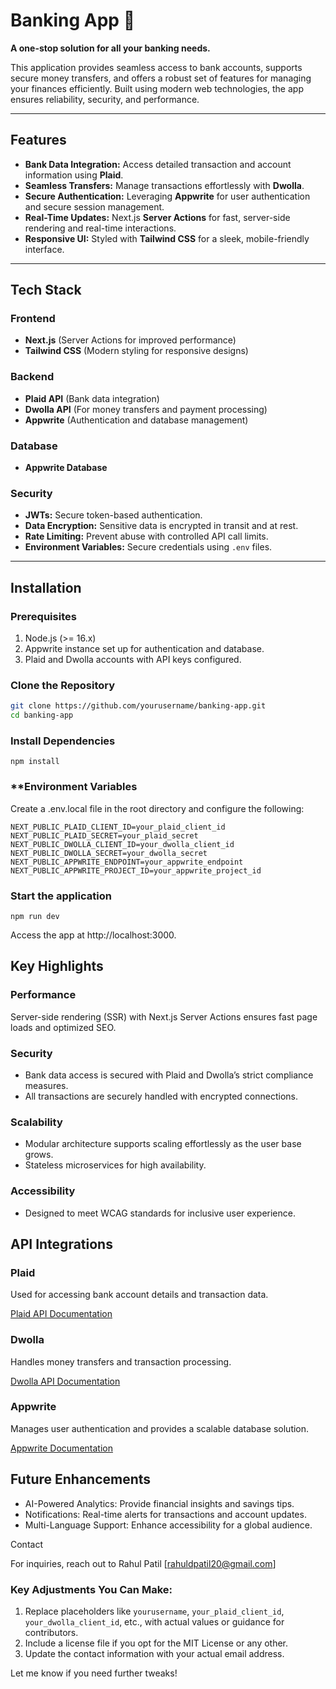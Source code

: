 # Banking App 🚀  

**A one-stop solution for all your banking needs.**  

This application provides seamless access to bank accounts, supports secure money transfers, and offers a robust set of features for managing your finances efficiently. Built using modern web technologies, the app ensures reliability, security, and performance.

---

## Features  
- **Bank Data Integration:** Access detailed transaction and account information using **Plaid**.  
- **Seamless Transfers:** Manage transactions effortlessly with **Dwolla**.  
- **Secure Authentication:** Leveraging **Appwrite** for user authentication and secure session management.  
- **Real-Time Updates:** Next.js **Server Actions** for fast, server-side rendering and real-time interactions.  
- **Responsive UI:** Styled with **Tailwind CSS** for a sleek, mobile-friendly interface.  

---

## Tech Stack  

### **Frontend**  
- **Next.js** (Server Actions for improved performance)  
- **Tailwind CSS** (Modern styling for responsive designs)  

### **Backend**  
- **Plaid API** (Bank data integration)  
- **Dwolla API** (For money transfers and payment processing)  
- **Appwrite** (Authentication and database management)  

### **Database**  
- **Appwrite Database**  

### **Security**  
- **JWTs:** Secure token-based authentication.  
- **Data Encryption:** Sensitive data is encrypted in transit and at rest.  
- **Rate Limiting:** Prevent abuse with controlled API call limits.  
- **Environment Variables:** Secure credentials using `.env` files.  

---

## Installation  

### **Prerequisites**  
1. Node.js (>= 16.x)  
2. Appwrite instance set up for authentication and database.  
3. Plaid and Dwolla accounts with API keys configured.  

### **Clone the Repository**  
```bash
git clone https://github.com/yourusername/banking-app.git
cd banking-app
```

### **Install Dependencies**
```
npm install
```

### **Environment Variables

Create a .env.local file in the root directory and configure the following:
```
NEXT_PUBLIC_PLAID_CLIENT_ID=your_plaid_client_id
NEXT_PUBLIC_PLAID_SECRET=your_plaid_secret
NEXT_PUBLIC_DWOLLA_CLIENT_ID=your_dwolla_client_id
NEXT_PUBLIC_DWOLLA_SECRET=your_dwolla_secret
NEXT_PUBLIC_APPWRITE_ENDPOINT=your_appwrite_endpoint
NEXT_PUBLIC_APPWRITE_PROJECT_ID=your_appwrite_project_id
```

### **Start the application**

```
npm run dev
```
Access the app at http://localhost:3000.

## Key Highlights

### Performance

Server-side rendering (SSR) with Next.js Server Actions ensures fast page loads and optimized SEO.

### Security

- Bank data access is secured with Plaid and Dwolla’s strict compliance measures.
- All transactions are securely handled with encrypted connections.

### Scalability
- Modular architecture supports scaling effortlessly as the user base grows.
- Stateless microservices for high availability.

### Accessibility
- Designed to meet WCAG standards for inclusive user experience.

## API Integrations

### Plaid

Used for accessing bank account details and transaction data.

[Plaid API Documentation](https://plaid.com/docs/)

### Dwolla

Handles money transfers and transaction processing.

[Dwolla API Documentation](https://developers.dwolla.com/docs)

### Appwrite

Manages user authentication and provides a scalable database solution.

[Appwrite Documentation](https://appwrite.io/docs)

## Future Enhancements

- AI-Powered Analytics: Provide financial insights and savings tips.
- Notifications: Real-time alerts for transactions and account updates.
- Multi-Language Support: Enhance accessibility for a global audience.


Contact

For inquiries, reach out to Rahul Patil [rahuldpatil20@gmail.com]

### Key Adjustments You Can Make:
1. Replace placeholders like `yourusername`, `your_plaid_client_id`, `your_dwolla_client_id`, etc., with actual values or guidance for contributors.  
2. Include a license file if you opt for the MIT License or any other.  
3. Update the contact information with your actual email address.

Let me know if you need further tweaks!


